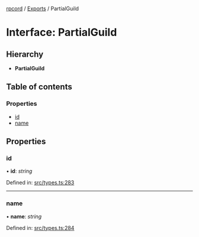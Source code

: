 [rpcord](../README.md) / [Exports](../modules.md) / PartialGuild

# Interface: PartialGuild

## Hierarchy

* **PartialGuild**

## Table of contents

### Properties

- [id](partialguild.md#id)
- [name](partialguild.md#name)

## Properties

### id

• **id**: *string*

Defined in: [src/types.ts:283](https://github.com/DjDeveloperr/RPCord/blob/280c12e/src/types.ts#L283)

___

### name

• **name**: *string*

Defined in: [src/types.ts:284](https://github.com/DjDeveloperr/RPCord/blob/280c12e/src/types.ts#L284)
